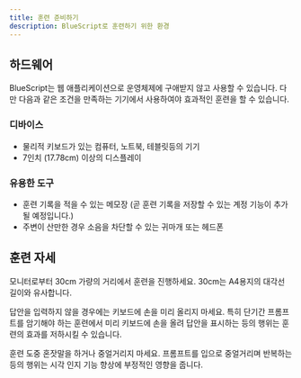 ```yaml
---
title: 훈련 준비하기
description: BlueScript로 훈련하기 위한 환경
---
```


## 하드웨어

BlueScript는 웹 애플리케이션으로 운영체제에 구애받지 않고 사용할 수 있습니다. 다만 다음과 같은 조건을 만족하는 기기에서 사용하여야 효과적인 훈련을 할 수 있습니다.

### 디바이스

- 물리적 키보드가 있는 컴퓨터, 노트북, 테블릿등의 기기
- 7인치 (17.78cm) 이상의 디스플레이

### 유용한 도구

- 훈련 기록을 적을 수 있는 메모장 (곧 훈련 기록을 저장할 수 있는 계정 기능이 추가될 예정입니다.)
- 주변이 산만한 경우 소음을 차단할 수 있는 귀마개 또는 헤드폰

## 훈련 자세

모니터로부터 30cm 가량의 거리에서 훈련을 진행하세요. 30cm는 A4용지의 대각선 길이와 유사합니다.

답안을 입력하지 않을 경우에는 키보드에 손을 미리 올리지 마세요. 특히 단기간 프롬프트를 암기해야 하는 훈련에서 미리 키보드에 손을 올려 답안을 표시하는 등의 행위는 훈련의 효과를 저하시킬 수 있습니다.

훈련 도중 혼잣말을 하거나 중얼거리지 마세요. 프롬프트를 입으로 중얼거리며 반복하는 등의 행위는 시각 인지 기능 향상에 부정적인 영향을 줍니다.
